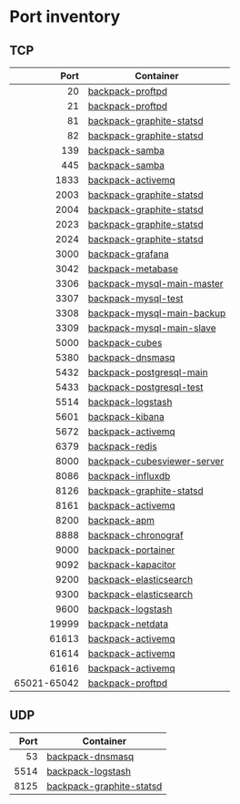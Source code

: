 # Port inventory

## TCP

| Port | Container
| ---: | ---------
| 20 | [backpack-proftpd](../file-sharing/proftpd/run.sh)
| 21 | [backpack-proftpd](../file-sharing/proftpd/run.sh)
| 81 | [backpack-graphite-statsd](../graphite-statsd/run.sh)
| 82 | [backpack-graphite-statsd](../graphite-statsd/run.sh)
| 139 | [backpack-samba](../file-sharing/samba/run.sh)
| 445 | [backpack-samba](../file-sharing/samba/run.sh)
| 1833 | [backpack-activemq](../messaging/activemq/run.sh)
| 2003 | [backpack-graphite-statsd](../graphite-statsd/run.sh)
| 2004 | [backpack-graphite-statsd](../graphite-statsd/run.sh)
| 2023 | [backpack-graphite-statsd](../graphite-statsd/run.sh)
| 2024 | [backpack-graphite-statsd](../graphite-statsd/run.sh)
| 3000 | [backpack-grafana](../grafana/run.sh)
| 3042 | [backpack-metabase](../business-intelligence/metabase/run.sh)
| 3306 | [backpack-mysql-main-master](../databases/mysql/main/run-master.sh)
| 3307 | [backpack-mysql-test](../databases/mysql/test/run.sh)
| 3308 | [backpack-mysql-main-backup](../databases/mysql/main/run-backup.sh)
| 3309 | [backpack-mysql-main-slave](../databases/mysql/main/run-slave.sh)
| 5000 | [backpack-cubes](../business-intelligence/cubes/run.sh)
| 5380 | [backpack-dnsmasq](../dnsmasq/run.sh)
| 5432 | [backpack-postgresql-main](../databases/postgresql/main/run.sh)
| 5433 | [backpack-postgresql-test](../databases/postgresql/test/run.sh)
| 5514 | [backpack-logstash](../elastic/logstash/run.sh)
| 5601 | [backpack-kibana](../elastic/kibana/run.sh)
| 5672 | [backpack-activemq](../messaging/activemq/run.sh)
| 6379 | [backpack-redis](../redis/run.sh)
| 8000 | [backpack-cubesviewer-server](../business-intelligence/cubesviewer-server/run.sh)
| 8086 | [backpack-influxdb](../influxdata/influxdb/run.sh)
| 8126 | [backpack-graphite-statsd](../graphite-statsd/run.sh)
| 8161 | [backpack-activemq](../messaging/activemq/run.sh)
| 8200 | [backpack-apm](../elastic/apm/run.sh)
| 8888 | [backpack-chronograf](../influxdata/chronograf/run.sh)
| 9000 | [backpack-portainer](../portainer/run.sh)
| 9092 | [backpack-kapacitor](../influxdata/kapacitor/run.sh)
| 9200 | [backpack-elasticsearch](../elastic/elasticsearch/run.sh)
| 9300 | [backpack-elasticsearch](../elastic/elasticsearch/run.sh)
| 9600 | [backpack-logstash](../elastic/logstash/run.sh)
| 19999 | [backpack-netdata](../netdata/run.sh)
| 61613 | [backpack-activemq](../messaging/activemq/run.sh)
| 61614 | [backpack-activemq](../messaging/activemq/run.sh)
| 61616 | [backpack-activemq](../messaging/activemq/run.sh)
| 65021-65042 | [backpack-proftpd](../file-sharing/proftpd/run.sh)

## UDP

| Port | Container
| ---: | ---------
| 53 | [backpack-dnsmasq](../dnsmasq/run.sh)
| 5514 | [backpack-logstash](../elastic/logstash/run.sh)
| 8125 | [backpack-graphite-statsd](../graphite-statsd/run.sh)
